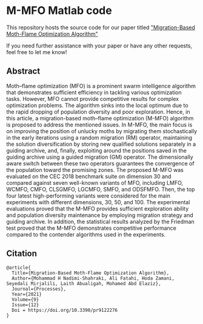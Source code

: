 # M-MFO Matlab code

This repository hosts the source code for our paper titled ["Migration-Based Moth-Flame Optimization Algorithm"](https://www.mdpi.com/2227-9717/9/12/2276)<p>
 
If you need further assistance with your paper or have any other requests, feel free to let me know!

## Abstract
Moth–flame optimization (MFO) is a prominent swarm intelligence algorithm that demonstrates sufficient efficiency in tackling various optimization tasks. However, MFO cannot provide competitive results for complex optimization problems. The algorithm sinks into the local optimum due to the rapid dropping of population diversity and poor exploration. Hence, in this article, a migration-based moth–flame optimization (M-MFO) algorithm is proposed to address the mentioned issues. In M-MFO, the main focus is on improving the position of unlucky moths by migrating them stochastically in the early iterations using a random migration (RM) operator, maintaining the solution diversification by storing new qualified solutions separately in a guiding archive, and, finally, exploiting around the positions saved in the guiding archive using a guided migration (GM) operator. The dimensionally aware switch between these two operators guarantees the convergence of the population toward the promising zones. The proposed M-MFO was evaluated on the CEC 2018 benchmark suite on dimension 30 and compared against seven well-known variants of MFO, including LMFO, WCMFO, CMFO, CLSGMFO, LGCMFO, SMFO, and ODSFMFO. Then, the top four latest high-performing variants were considered for the main experiments with different dimensions, 30, 50, and 100. The experimental evaluations proved that the M-MFO provides sufficient exploration ability and population diversity maintenance by employing migration strategy and guiding archive. In addition, the statistical results analyzed by the Friedman test proved that the M-MFO demonstrates competitive performance compared to the contender algorithms used in the experiments.


## Citation

```
@article{
  Title={Migration-Based Moth-Flame Optimization Algorithm},
  Author={Mohammad H Nadimi-Shahraki, Ali Fatahi, Hoda Zamani, Seyedali Mirjalili, Laith Abualigah, Mohamed Abd Elaziz},
  Journal={Processes},
  Year={2021}
  Volume={9}
  Issue={12}
  Doi = https://doi.org/10.3390/pr9122276
}
```
